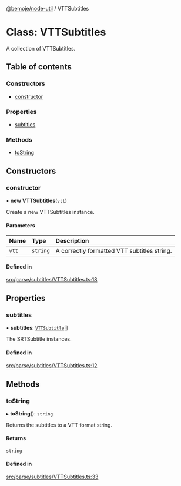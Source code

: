 [@bemoje/node-util](/docs/index.md) / VTTSubtitles

# Class: VTTSubtitles

A collection of VTTSubtitles.

## Table of contents

### Constructors

- [constructor](/docs/classes/VTTSubtitles.md#constructor)

### Properties

- [subtitles](/docs/classes/VTTSubtitles.md#subtitles)

### Methods

- [toString](/docs/classes/VTTSubtitles.md#tostring)

## Constructors

### constructor

• **new VTTSubtitles**(`vtt`)

Create a new VTTSubtitles instance.

#### Parameters

| Name | Type | Description |
| :------ | :------ | :------ |
| `vtt` | `string` | A correctly formatted VTT subtitles string. |

#### Defined in

[src/parse/subtitles/VTTSubtitles.ts:18](https://github.com/bemoje/bemoje-node-util/blob/957547c/src/parse/subtitles/VTTSubtitles.ts#L18)

## Properties

### subtitles

• **subtitles**: [`VTTSubtitle`](/docs/classes/VTTSubtitle.md)[]

The SRTSubtitle instances.

#### Defined in

[src/parse/subtitles/VTTSubtitles.ts:12](https://github.com/bemoje/bemoje-node-util/blob/957547c/src/parse/subtitles/VTTSubtitles.ts#L12)

## Methods

### toString

▸ **toString**(): `string`

Returns the subtitles to a VTT format string.

#### Returns

`string`

#### Defined in

[src/parse/subtitles/VTTSubtitles.ts:33](https://github.com/bemoje/bemoje-node-util/blob/957547c/src/parse/subtitles/VTTSubtitles.ts#L33)

